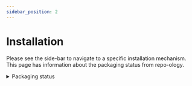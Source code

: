 ```yaml
---
sidebar_position: 2
---
```

# Installation

Please see the side-bar to navigate to a specific installation mechanism. This page has information about the packaging status from repo-ology.

<details>
  <summary>Packaging status</summary>

[![Packaging status](https://repology.org/badge/vertical-allrepos/git-cliff.svg)](https://repology.org/project/git-cliff/versions)

</details>
